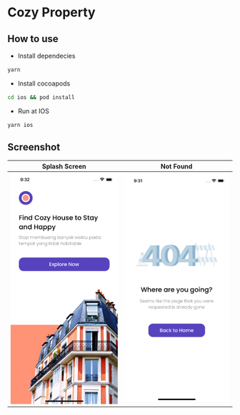 # Cozy Property

## How to use
- Install dependecies
```bash
yarn
```
- Install cocoapods
```bash
cd ios && pod install
```
- Run at IOS
```bash
yarn ios
```

## Screenshot

| Splash Screen                                                                                                                | Not Found                                                                                                               | 
| ---------------------------------------------------------------------------------------------------------------------------- | --------------------------------------------------------------------------------------------------------------------- | 
| <img src="https://raw.githubusercontent.com/ryanadhitama/cozy-property/master/screenshot/01.splash.png" alt="drawing" /> | <img src="https://raw.githubusercontent.com/ryanadhitama/cozy-property/master/screenshot/02.404.png" alt="drawing" /> | 